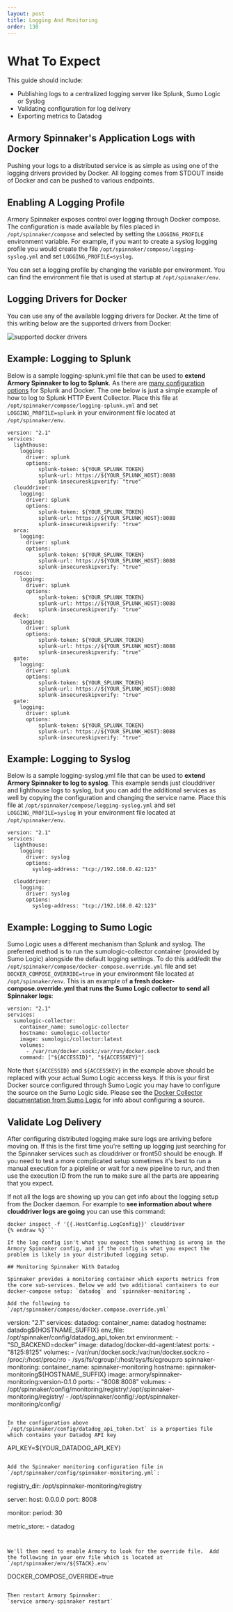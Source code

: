 ```yaml
---
layout: post
title: Logging And Monitoring
order: 130
---
```


# What To Expect
This guide should include:
- Publishing logs to a centralized logging server like Splunk, Sumo Logic or Syslog
- Validating configuration for log delivery
- Exporting metrics to Datadog

## Armory Spinnaker's Application Logs with Docker
Pushing your logs to a distributed service is as simple as using one of the logging drivers provided by Docker.   All logging comes from STDOUT inside of Docker and can be pushed to various endpoints.


## Enabling A Logging Profile

Armory Spinnaker exposes control over logging through Docker compose. The configuration is made available by files placed in `/opt/spinnaker/compose` and selected by setting the `LOGGING_PROFILE` environment variable.  For example, if you want to create a syslog logging profile you would create the file `/opt/spinnaker/compose/logging-syslog.yml` and set `LOGGING_PROFILE=syslog`.

You can set a logging profile by changing the variable per environment.  You can find the environment file that is used at startup at `/opt/spinnaker/env`.


## Logging Drivers for Docker

You can use any of the available logging drivers for Docker.  At the time of this writing below are the supported drivers from Docker:

![supported docker drivers](https://d1ax1i5f2y3x71.cloudfront.net/items/3c2y3S2z0k3v1L3K2W0l/Image%202017-04-13%20at%2011.22.03%20AM.png?X-CloudApp-Visitor-Id=2686178)


## Example: Logging to Splunk

Below is a sample logging-splunk.yml file that can be used to **extend Armory Spinnaker to log to Splunk**.  As there are [many configuration options](https://docs.docker.com/engine/admin/logging/splunk/#usage) for Splunk and Docker. The one below is just a simple example of how to log to Splunk HTTP Event Collector. Place this file at `/opt/spinnaker/compose/logging-splunk.yml` and set `LOGGING_PROFILE=splunk` in your environment file located at `/opt/spinnaker/env`.

```
version: "2.1"
services:
  lighthouse:
    logging:
      driver: splunk
      options:
          splunk-token: ${YOUR_SPLUNK_TOKEN}
          splunk-url: https://${YOUR_SPLUNK_HOST}:8088
          splunk-insecureskipverify: "true"
  clouddriver:
    logging:
      driver: splunk
      options:
          splunk-token: ${YOUR_SPLUNK_TOKEN}
          splunk-url: https://${YOUR_SPLUNK_HOST}:8088
          splunk-insecureskipverify: "true"
  orca:
    logging:
      driver: splunk
      options:
          splunk-token: ${YOUR_SPLUNK_TOKEN}
          splunk-url: https://${YOUR_SPLUNK_HOST}:8088
          splunk-insecureskipverify: "true"
  rosco:
    logging:
      driver: splunk
      options:
          splunk-token: ${YOUR_SPLUNK_TOKEN}
          splunk-url: https://${YOUR_SPLUNK_HOST}:8088
          splunk-insecureskipverify: "true"
  deck:
    logging:
      driver: splunk
      options:
          splunk-token: ${YOUR_SPLUNK_TOKEN}
          splunk-url: https://${YOUR_SPLUNK_HOST}:8088
          splunk-insecureskipverify: "true"
  gate:
    logging:
      driver: splunk
      options:
          splunk-token: ${YOUR_SPLUNK_TOKEN}
          splunk-url: https://${YOUR_SPLUNK_HOST}:8088
          splunk-insecureskipverify: "true"
  gate:
    logging:
      driver: splunk
      options:
          splunk-token: ${YOUR_SPLUNK_TOKEN}
          splunk-url: https://${YOUR_SPLUNK_HOST}:8088
          splunk-insecureskipverify: "true"
```

## Example: Logging to Syslog

Below is a sample logging-syslog.yml file that can be used to **extend Armory Spinnaker to log to syslog**. This example sends just clouddriver and lighthouse logs to syslog, but you can add the additional services as well by copying the configuration and changing the service name.  Place this file at `/opt/spinnaker/compose/logging-syslog.yml` and set `LOGGING_PROFILE=syslog` in your environment file located at `/opt/spinnaker/env`.
```
version: "2.1"
services:
  lighthouse:
    logging:
      driver: syslog
      options:
        syslog-address: "tcp://192.168.0.42:123"  

  clouddriver:
    logging:
      driver: syslog
      options:
        syslog-address: "tcp://192.168.0.42:123"  
```

## Example: Logging to Sumo Logic

Sumo Logic uses a different mechanism than Splunk and syslog. The preferred method is to run the sumologic-collector container (provided by Sumo Logic) alongside the default logging settings. To do this add/edit the `/opt/spinnaker/compose/docker-compose.override.yml` file and set `DOCKER_COMPOSE_OVERRIDE=true` in your environment file located at `/opt/spinnaker/env`. This is an example of **a fresh docker-compose.override.yml that runs the Sumo Logic collector to send all Spinnaker logs**:

```
version: "2.1"
services:
  sumologic-collector:
    container_name: sumologic-collector
    hostname: sumologic-collector
    image: sumologic/collector:latest
    volumes:
      - /var/run/docker.sock:/var/run/docker.sock
    command: ["${ACCESSID}", "${ACCESSKEY}"]
```

Note that `${ACCESSID}` and `${ACCESSKEY}` in the example above should be replaced with your actual Sumo Logic acceess keys. If this is your first Docker source configured through Sumo Logic you may have to configure the source on the Sumo Logic side. Please see the [Docker Collector documentation from Sumo Logic](https://help.sumologic.com/Send-Data/Data-Types/Docker/01_Collect_Events_and_Statistics_for_the_Docker_App) for info about configuring a source.

## Validate Log Delivery

After configuring distributed logging make sure logs are arriving before moving on. If this is the first time you're setting up logging just searching for the Spinnaker services such as clouddriver or front50 should be enough. If you need to test a more complicated setup sometimes it's best to run a manual execution for a pipleline or wait for a new pipeline to run, and then use the execution ID from the run to make sure all the parts are appearing that you expect.

If not all the logs are showing up you can get info about the logging setup from the Docker daemon. For example to **see information about where clouddriver logs are going** you can use this command:

```{% raw %}
docker inspect -f '{{.HostConfig.LogConfig}}' clouddriver
{% endraw %}```

If the log config isn't what you expect then something is wrong in the Armory Spinnaker config, and if the config is what you expect the problem is likely in your distributed logging setup.

## Monitoring Spinnaker With Datadog

Spinnaker provides a monitoring container which exports metrics from the core sub-services. Below we add two additional containers to our docker-compose setup: `datadog` and `spinnaker-monitoring`.

Add the following to `/opt/spinnaker/compose/docker.compose.override.yml`
```
version: "2.1"
services:
  datadog:
    container_name: datadog
    hostname: datadog${HOSTNAME_SUFFIX}
    env_file: /opt/spinnaker/config/datadog_api_token.txt
    environment:
      - "SD_BACKEND=docker"
    image: datadog/docker-dd-agent:latest
    ports:
      - "8125:8125"
    volumes:
      - /var/run/docker.sock:/var/run/docker.sock:ro
      - /proc/:/host/proc/:ro
      - /sys/fs/cgroup/:/host/sys/fs/cgroup:ro
  spinnaker-monitoring:
    container_name: spinnaker-monitoring
    hostname: spinnaker-monitoring${HOSTNAME_SUFFIX}
    image: armory/spinnaker-monitoring:version-0.1.0
    ports:
      - "8008:8008"
    volumes:
      - /opt/spinnaker/config/monitoring/registry/:/opt/spinnaker-monitoring/registry/
      - /opt/spinnaker/config/:/opt/spinnaker-monitoring/config/
```

In the configuration above `/opt/spinnaker/config/datadog_api_token.txt` is a properties file which contains your Datadog API key
```
API_KEY=${YOUR_DATADOG_API_KEY}
```

Add the Spinnaker monitoring configuration file in `/opt/spinnaker/config/spinnaker-monitoring.yml`:
```
registry_dir: /opt/spinnaker-monitoring/registry

server:
  host: 0.0.0.0
  port: 8008

monitor:
  period: 30

  metric_store:
    - datadog
```


We'll then need to enable Armory to look for the override file.  Add the following in your env file which is located at `/opt/spinnaker/env/${STACK}.env`

```
DOCKER_COMPOSE_OVERRIDE=true
```

Then restart Armory Spinnaker:
`service armory-spinnaker restart`

